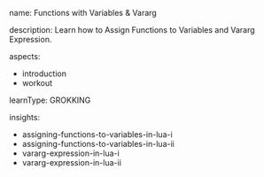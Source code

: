 name: Functions with Variables & Vararg

description: Learn how to Assign Functions to Variables and Vararg Expression.

aspects:
  - introduction
  - workout

learnType: GROKKING

insights:

  - assigning-functions-to-variables-in-lua-i
  - assigning-functions-to-variables-in-lua-ii
  - vararg-expression-in-lua-i
  - vararg-expression-in-lua-ii